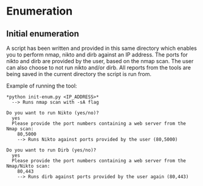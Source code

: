 # Enumeration

## Initial enumeration
A script has been written and provided in this same directory which enables you to perform nmap, nikto and dirb against an IP address.
The ports for nikto and dirb are provided by the user, based on the nmap scan.
The user can also choose to not run nikto and/or dirb.
All reports from the tools are being saved in the current directory the script is run from.

Example of running the tool:

    *python init-enum.py <IP_ADDRESS>*
      --> Runs nmap scan with -sA flag

    Do you want to run Nikto (yes/no)?
      yes
      Please provide the port numbers containing a web server from the Nmap scan:
        80,5000
        --> Runs Nikto against ports provided by the user (80,5000)

    Do you want to run Dirb (yes/no)?
      yes
      Please provide the port numbers containing a web server from the Nmap/Nikto scan:
        80,443
        --> Runs dirb against ports provided by the user again (80,443)
